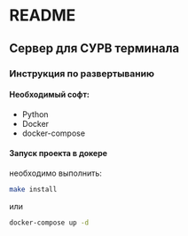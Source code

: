 # README

## Сервер для СУРВ терминала

### Инструкция по развертыванию

#### Необходимый софт:

* Python
* Docker
* docker-compose

#### Запуск проекта в докере

необходимо выполнить:

```bash
make install
```

или

```bash
docker-compose up -d
```
